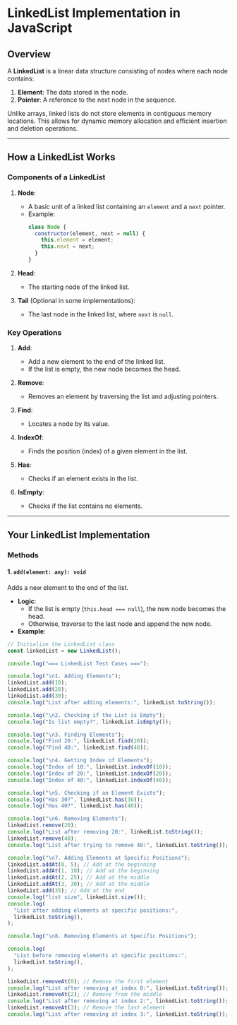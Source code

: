# LinkedList Implementation in JavaScript

## Overview

A **LinkedList** is a linear data structure consisting of nodes where each node contains:

1. **Element**: The data stored in the node.
2. **Pointer**: A reference to the next node in the sequence.

Unlike arrays, linked lists do not store elements in contiguous memory locations. This allows for dynamic memory allocation and efficient insertion and deletion operations.

---

## How a LinkedList Works

### Components of a LinkedList

1. **Node**:

   - A basic unit of a linked list containing an `element` and a `next` pointer.
   - Example:
     ```javascript
     class Node {
       constructor(element, next = null) {
         this.element = element;
         this.next = next;
       }
     }
     ```

2. **Head**:

   - The starting node of the linked list.

3. **Tail** (Optional in some implementations):
   - The last node in the linked list, where `next` is `null`.

### Key Operations

1. **Add**:

   - Add a new element to the end of the linked list.
   - If the list is empty, the new node becomes the head.

2. **Remove**:

   - Removes an element by traversing the list and adjusting pointers.

3. **Find**:

   - Locates a node by its value.

4. **IndexOf**:

   - Finds the position (index) of a given element in the list.

5. **Has**:

   - Checks if an element exists in the list.

6. **IsEmpty**:
   - Checks if the list contains no elements.

---

## Your LinkedList Implementation

### Methods

#### 1. **`add(element: any): void`**

Adds a new element to the end of the list.

- **Logic**:
  - If the list is empty (`this.head === null`), the new node becomes the head.
  - Otherwise, traverse to the last node and append the new node.
- **Example**:

```javascript
// Initialize the LinkedList class
const linkedList = new LinkedList();

console.log("=== LinkedList Test Cases ===");

console.log("\n1. Adding Elements");
linkedList.add(10);
linkedList.add(20);
linkedList.add(30);
console.log("List after adding elements:", linkedList.toString());

console.log("\n2. Checking if the List is Empty");
console.log("Is list empty?", linkedList.isEmpty());

console.log("\n3. Finding Elements");
console.log("Find 20:", linkedList.find(20));
console.log("Find 40:", linkedList.find(40));

console.log("\n4. Getting Index of Elements");
console.log("Index of 10:", linkedList.indexOf(10));
console.log("Index of 20:", linkedList.indexOf(20));
console.log("Index of 40:", linkedList.indexOf(40));

console.log("\n5. Checking if an Element Exists");
console.log("Has 30?", linkedList.has(30));
console.log("Has 40?", linkedList.has(40));

console.log("\n6. Removing Elements");
linkedList.remove(20);
console.log("List after removing 20:", linkedList.toString());
linkedList.remove(40);
console.log("List after trying to remove 40:", linkedList.toString());

console.log("\n7. Adding Elements at Specific Positions");
linkedList.addAt(0, 5); // Add at the beginning
linkedList.addAt(1, 10); // Add at the beginning
linkedList.addAt(2, 25); // Add at the middle
linkedList.addAt(3, 30); // Add at the middle
linkedList.add(35); // Add at the end
console.log("list size", linkedList.size());
console.log(
  "List after adding elements at specific positions:",
  linkedList.toString(),
);

console.log("\n8. Removing Elements at Specific Positions");

console.log(
  "List before removing elements at specific positions:",
  linkedList.toString(),
);

linkedList.removeAt(0); // Remove the first element
console.log("List after removing at index 0:", linkedList.toString());
linkedList.removeAt(2); // Remove from the middle
console.log("List after removing at index 2:", linkedList.toString());
linkedList.removeAt(3); // Remove the last element
console.log("List after removing at index 3:", linkedList.toString());
```
